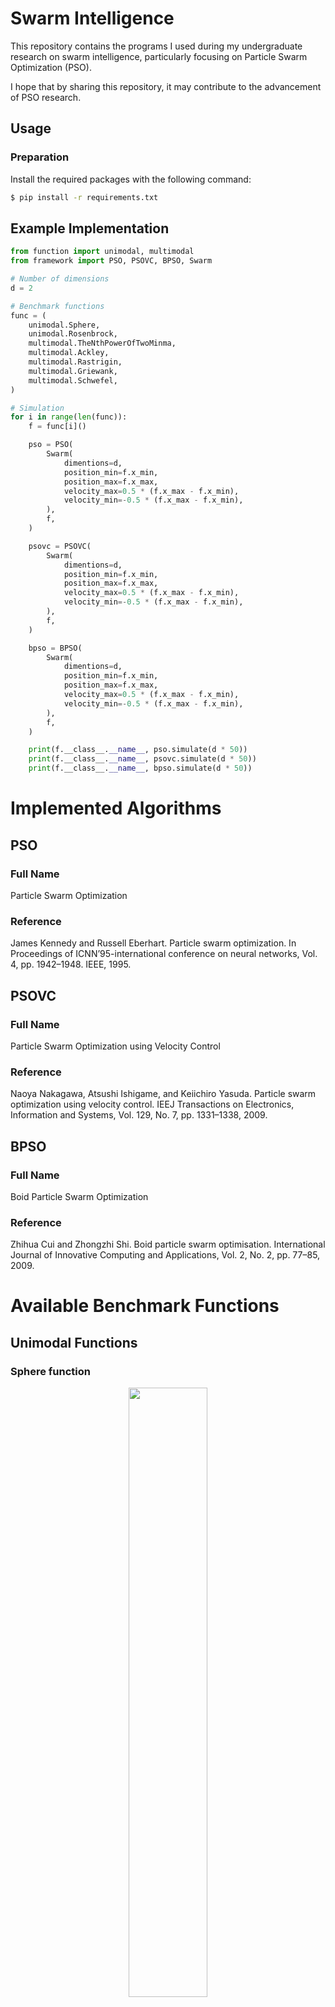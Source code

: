 # Swarm Intelligence

This repository contains the programs I used during my undergraduate research on swarm intelligence, particularly focusing on Particle Swarm Optimization (PSO). 

I hope that by sharing this repository, it may contribute to the advancement of PSO research.

## Usage

### Preparation

Install the required packages with the following command:

```bash
$ pip install -r requirements.txt
```

## Example Implementation

```python
from function import unimodal, multimodal
from framework import PSO, PSOVC, BPSO, Swarm

# Number of dimensions
d = 2

# Benchmark functions
func = (
    unimodal.Sphere,
    unimodal.Rosenbrock,
    multimodal.TheNthPowerOfTwoMinma,
    multimodal.Ackley,
    multimodal.Rastrigin,
    multimodal.Griewank,
    multimodal.Schwefel,
)

# Simulation
for i in range(len(func)):
    f = func[i]()

    pso = PSO(
        Swarm(
            dimentions=d,
            position_min=f.x_min,
            position_max=f.x_max,
            velocity_max=0.5 * (f.x_max - f.x_min),
            velocity_min=-0.5 * (f.x_max - f.x_min),
        ),
        f,
    )

    psovc = PSOVC(
        Swarm(
            dimentions=d,
            position_min=f.x_min,
            position_max=f.x_max,
            velocity_max=0.5 * (f.x_max - f.x_min),
            velocity_min=-0.5 * (f.x_max - f.x_min),
        ),
        f,
    )

    bpso = BPSO(
        Swarm(
            dimentions=d,
            position_min=f.x_min,
            position_max=f.x_max,
            velocity_max=0.5 * (f.x_max - f.x_min),
            velocity_min=-0.5 * (f.x_max - f.x_min),
        ),
        f,
    )

    print(f.__class__.__name__, pso.simulate(d * 50))
    print(f.__class__.__name__, psovc.simulate(d * 50))
    print(f.__class__.__name__, bpso.simulate(d * 50))
```

# Implemented Algorithms

## PSO

### Full Name

Particle Swarm Optimization

### Reference

James Kennedy and Russell Eberhart. Particle swarm optimization.
In Proceedings of ICNN’95-international conference on neural networks, Vol. 4, pp. 1942–1948. IEEE, 1995.

## PSOVC

### Full Name

Particle Swarm Optimization using Velocity Control

### Reference

Naoya Nakagawa, Atsushi Ishigame, and Keiichiro Yasuda. Particle swarm
optimization using velocity control. 
IEEJ Transactions on Electronics, Information and Systems, Vol. 129, No. 7, pp. 1331–1338, 2009.

## BPSO

### Full Name

Boid Particle Swarm Optimization

### Reference

Zhihua Cui and Zhongzhi Shi. Boid particle swarm optimisation. 
International Journal of Innovative Computing and Applications, Vol. 2, No. 2, pp. 77–85, 2009.

# Available Benchmark Functions

## Unimodal Functions
### Sphere function
<div align="center">
    <img src="img/sphere.png" width="50%">
</div>

```math
\begin{aligned}
     & \underset{x}{\text{min}}
     &                          & f(x) = &  & \sum_{i=1}^{D}x^{2}_{i}  \\
     & \text{subj.}
     &                          & \text{to}  &  & -5.0 \leq x_{i} \leq 5.0 \\
\end{aligned}
```

---

### Rosenbrock function
<div align="center">
    <img src="img/rosenbrock.png" width="50%">
</div>

```math
\begin{aligned}
     & \underset{x}{\text{min}}
     &                          & f(x) = &  & \sum_{i=1}^{D-1} \left( 100 \left( x_{i+1}-x^{2}_{i} \right)^{2} + \left( x_{i}-1 \right)^{2} \right) \\
     & \text{subj.}
     &                          & \text{to}  &  & -5.0 \leq x_{i} \leq 5.0                                                                              \\
\end{aligned}
```

---
## Multimodal Functions
### $2^{n}$-minima function
<div align="center">
    <img src="img/2^n-minima.png" width="50%">
</div>

```math
\begin{aligned}
     & \underset{x}{\text{min}}
     &                          & f(x) = &  & \sum_{i=1}^{D} \left( x^{4}_{i}-16x^{2}_{i}+5x_{i} \right) \\
     & \text{subj.}
     &                          & \text{to}  &  & -5.0 \leq x_{i} \leq 5.0                                   \\
\end{aligned}
```

---

### Ackley function
<div align="center">
    <img src="img/ackley.png" width="50%">
</div>

```math
\begin{aligned}
     & \underset{x}{\text{min}}
     &                          & f(x) = &  & -20 \exp \left( -0.2 \sqrt{\frac{1}{D} \sum_{i=1}^{D}x^{2}_{i}} \right)   \\
     &
     &                          &            &  & - \exp \left( \frac{1}{D} \sum_{j=1}^{D} \cos2 \pi x_{j} \right) + 20 + e \\
     & \text{subj.}
     &                          & \text{to}  &  & -32.768 \leq x_{i} \leq 32.768                                            \\
\end{aligned}
```

---

### Griewank function
<div align="center">
    <img src="img/griewank.png" width="50%">
</div>

```math
\begin{aligned}
     & \underset{x}{\text{min}}
     &                          & f(x) = &  & 1 + \frac{1}{4000} \sum_{i=1}^{D}x^{2}_i - \prod_{j=1}^{D} \cos \left( \frac{x_j}{\sqrt{j}} \right) \\
     & \text{subj.}
     &                          & \text{to}  &  & -600 \leq x_{i} \leq 600                                                                            \\
\end{aligned}
```

---

### Rastrigin function
<div align="center">
    <img src="img/rastrigin.png" width="50%">
</div>

```math
\begin{aligned}
     & \underset{x}{\text{min}}
     &                          & f(x) = &  & \sum_{i=1}^{D} \left( x^{2}_{i} - 10\cos \left(2 \pi x_{i} \right) + 10 \right) \\
     & \text{subj.}
     &                          & \text{to}  &  & -5.12 \leq x_{i} \leq 5.12                                                      \\
\end{aligned}
```

---

### Schwefel function
<div align="center">
    <img src="img/schwefel.png" width="50%">
</div>

```math
\begin{aligned}
     & \underset{x}{\text{min}}
     &                          & f(x) = &  & 418.9829D + \sum_{i=1}^{D} \left( -x_{i} \sin \sqrt{\left\lvert x_{i} \right\rvert } \right) \\
     & \text{subj.}
     &                          & \text{to}  &  & -500 \leq x_{i} \leq 500                                                                     \\
\end{aligned}
```
